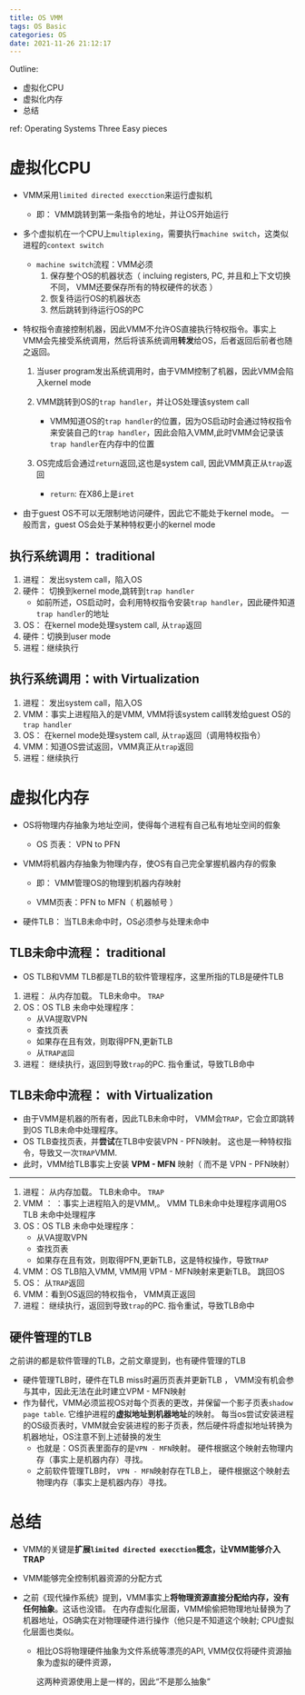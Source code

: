 ```yaml
---
title: OS VMM
tags: OS Basic
categories: OS
date: 2021-11-26 21:12:17
---
```



Outline:

* 虚拟化CPU
* 虚拟化内存
* 总结

ref: Operating Systems Three Easy pieces

<!--more-->

# 虚拟化CPU

* VMM采用`limited directed execction`来运行虚拟机

  * 即： VMM跳转到第一条指令的地址，并让OS开始运行

* 多个虚拟机在一个CPU上`multiplexing`，需要执行`machine switch`，这类似进程的`context switch`

  * `machine switch`流程：VMM必须
    1. 保存整个OS的机器状态（ incluing registers, PC, 并且和上下文切换不同， VMM还要保存所有的特权硬件的状态 ）
    2. 恢复待运行OS的机器状态
    3. 然后跳转到待运行OS的PC

* 特权指令直接控制机器，因此VMM不允许OS直接执行特权指令。事实上VMM会先接受系统调用，然后将该系统调用**转发**给OS，后者返回后前者也随之返回。

  1. 当user program发出系统调用时，由于VMM控制了机器，因此VMM会陷入kernel mode

  2. VMM跳转到OS的`trap handler`，并让OS处理该system call
     * VMM知道OS的`trap handler`的位置，因为OS启动时会通过特权指令来安装自己的`trap handler`，因此会陷入VMM,此时VMM会记录该`trap handler`在内存中的位置

  3. OS完成后会通过`return`返回,这也是system call, 因此VMM真正从`trap`返回
     * `return`: 在X86上是`iret`

* 由于guest OS不可以无限制地访问硬件，因此它不能处于kernel mode。 一般而言，guest OS会处于某种特权更小的kernel mode

## 执行系统调用： traditional

1. 进程： 发出system call，陷入OS
2. 硬件： 切换到kernel mode,跳转到`trap handler`
   * 如前所述，OS启动时，会利用特权指令安装`trap handler`，因此硬件知道`trap handler`的地址
3. OS： 在kernel mode处理system call, 从`trap`返回
4. 硬件：切换到user mode
5. 进程：继续执行

## 执行系统调用：with  Virtualization

1. 进程： 发出system call，陷入OS
2. VMM：事实上进程陷入的是VMM, VMM将该system call转发给guest OS的`trap handler`
3. OS： 在kernel mode处理system call, 从`trap`返回（调用特权指令）
4. VMM：知道OS尝试返回，VMM真正从`trap`返回
5. 进程：继续执行

# 虚拟化内存

* OS将物理内存抽象为地址空间，使得每个进程有自己私有地址空间的假象

  * OS 页表： VPN to PFN

* VMM将机器内存抽象为物理内存，使OS有自己完全掌握机器内存的假象

  * 即： VMM管理OS的物理到机器内存映射

  * VMM页表：PFN to MFN（ 机器帧号 ）

* 硬件TLB： 当TLB未命中时，OS必须参与处理未命中



## TLB未命中流程： traditional

* OS TLB和VMM TLB都是TLB的软件管理程序，这里所指的TLB是硬件TLB

1. 进程： 从内存加载。 TLB未命中。 `TRAP`
2. OS：OS TLB 未命中处理程序：
   * 从VA提取VPN
   * 查找页表
   * 如果存在且有效，则取得PFN,更新TLB
   * 从`TRAP返回`
3. 进程： 继续执行，返回到导致`trap`的PC. 指令重试，导致TLB命中

## TLB未命中流程： with  Virtualization

* 由于VMM是机器的所有者，因此TLB未命中时， VMM会`TRAP`，它会立即跳转到OS TLB未命中处理程序。
* OS TLB查找页表，并**尝试**在TLB中安装VPN - PFN映射。 这也是一种特权指令，导致又一次`TRAP`VMM. 
* 此时，VMM给TLB事实上安装 **VPM - MFN** 映射（ 而不是 VPN - PFN映射）

----



1. 进程： 从内存加载。 TLB未命中。 `TRAP`
2. VMM ： ：事实上进程陷入的是VMM,。 VMM TLB未命中处理程序调用OS TLB 未命中处理程序
3. OS：OS TLB 未命中处理程序：
   * 从VA提取VPN
   * 查找页表
   * 如果存在且有效，则取得PFN,更新TLB，这是特权操作，导致`TRAP`
4. VMM：OS TLB陷入VMM, VMM用 VPM - MFN映射来更新TLB。 跳回OS
5. OS： 从`TRAP`返回
6. VMM：看到OS返回的特权指令， VMM真正返回
7. 进程： 继续执行，返回到导致`trap`的PC. 指令重试，导致TLB命中

## 硬件管理的TLB

之前讲的都是软件管理的TLB，之前文章提到，也有硬件管理的TLB

* 硬件管理TLB时，硬件在TLB miss时遍历页表并更新TLB ， VMM没有机会参与其中，因此无法在此时建立VPM - MFN映射
* 作为替代，VMM必须监视OS对每个页表的更改，并保留一个影子页表`shadow page table`. 它维护进程的**虚拟地址到机器地址**的映射。 每当os尝试安装进程的OS级页表时，VMM就会安装进程的影子页表，然后硬件将虚拟地址转换为机器地址，OS注意不到上述替换的发生
  * 也就是：OS页表里面存的是`VPN - MFN`映射。 硬件根据这个映射去物理内存（事实上是机器内存）寻找。 
  * 之前软件管理TLB时， `VPN - MFN`映射存在TLB上， 硬件根据这个映射去物理内存（事实上是机器内存）寻找。 

# 总结

* VMM的关键是**扩展`limited directed execction`概念，让VMM能够介入TRAP**

* VMM能够完全控制机器资源的分配方式

* 之前《现代操作系统》提到，VMM事实上**将物理资源直接分配给内存，没有任何抽象**。这话也没错。 在内存虚拟化层面，VMM偷偷把物理地址替换为了机器地址，OS确实在对物理硬件进行操作（他只是不知道这个映射; CPU虚拟化层面也类似。

  * 相比OS将物理硬件抽象为文件系统等漂亮的API, VMM仅仅将硬件资源抽象为虚拟的硬件资源，

    这两种资源使用上是一样的，因此“不是那么抽象”
